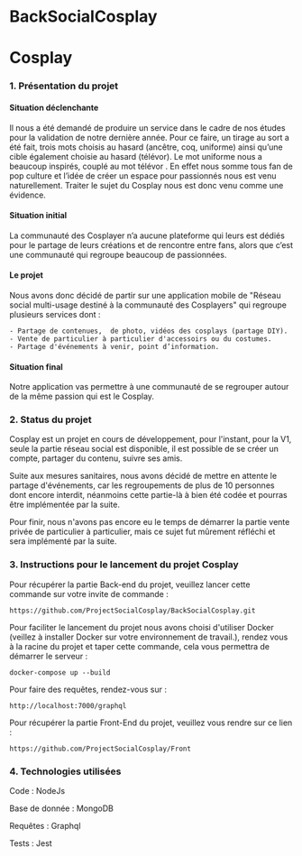 # BackSocialCosplay


# Cosplay

### 1. Présentation du projet

#### Situation déclenchante
Il nous a été demandé de produire un service dans le cadre de nos études pour la validation de notre dernière année. Pour ce faire, un tirage au sort a été fait, trois mots choisis au hasard (ancêtre, coq, uniforme) ainsi qu’une cible également choisie au hasard (télévor). Le mot uniforme nous a beaucoup inspirés, couplé au mot télévor . En effet nous somme tous fan de pop culture et l’idée de créer un espace pour passionnés nous est venu naturellement. Traiter le sujet du Cosplay nous est donc venu comme une évidence.


#### Situation initial
La communauté des Cosplayer n’a aucune plateforme qui leurs est dédiés pour le partage de leurs créations et de rencontre entre fans, alors que c’est une communauté qui regroupe beaucoup de passionnées.

#### Le projet
Nous avons donc décidé de partir sur une application mobile de "Réseau social multi-usage destiné à la communauté des Cosplayers" qui regroupe plusieurs services dont :

    - Partage de contenues,  de photo, vidéos des cosplays (partage DIY).
	- Vente de particulier à particulier d'accessoirs ou du costumes.
	- Partage d'événements à venir, point d’information.

#### Situation final
Notre application vas permettre à une communauté de se regrouper autour de la même passion qui est le Cosplay.

### 2. Status du projet

Cosplay est un projet en cours de développement, pour l'instant, pour la V1, seule la partie réseau social est disponible, il est possible de se créer un compte, partager du contenu, suivre ses amis.

Suite aux mesures sanitaires, nous avons décidé de mettre en attente le partage d'événements, car les regroupements de plus de 10 personnes dont encore interdit, néanmoins cette partie-là à bien été codée et pourras être implémentée par la suite.

Pour finir, nous n'avons pas encore eu le temps de démarrer la partie vente privée de particulier à particulier, mais ce sujet fut mûrement réfléchi et sera implémenté par la suite.

### 3. Instructions pour le lancement du projet Cosplay


Pour récupérer la partie Back-end du projet, veuillez lancer cette commande sur votre invite de commande :

`https://github.com/ProjectSocialCosplay/BackSocialCosplay.git`

Pour faciliter le lancement du projet nous avons choisi d'utiliser Docker (veillez à installer Docker sur votre environnement de travail.), rendez vous à la racine du projet et taper cette commande, cela vous permettra de démarrer le serveur :

`docker-compose up --build`

Pour faire des requêtes, rendez-vous sur :

`http://localhost:7000/graphql`

Pour récupérer la partie Front-End du projet, veuillez vous rendre sur ce lien :

`https://github.com/ProjectSocialCosplay/Front`

### 4. Technologies utilisées

Code : NodeJs

Base de donnée : MongoDB

Requêtes : Graphql

Tests : Jest